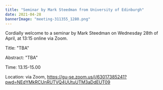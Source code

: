 ```yaml
---
title: "Seminar by Mark Steedman from University of Edinburgh"
date: 2021-04-28
bannerImage: "meeting-311355_1280.png"
---
```

Cordially welcome to a seminar by Mark Steedman on Wednesday 28th of April, at 13:15 online via Zoom.

Title: "TBA"

Abstract: "TBA"

Time: 13.15-15.00

Location: via Zoom, https://gu-se.zoom.us/j/63017385241?pwd=NEdYMkRCUnRUTVQ4UUtuUTM3aDdEUT09
